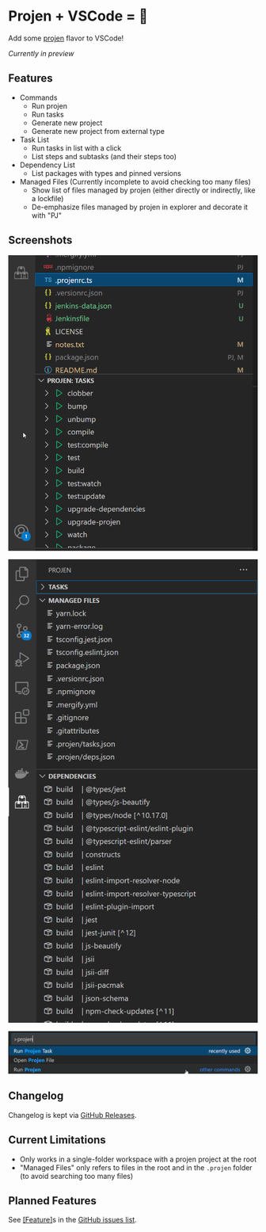 # Projen + VSCode = 💖

Add some [projen](https://github.com/projen/projen) flavor to VSCode!

*Currently in preview*

## Features

- Commands
  - Run projen
  - Run tasks
  - Generate new project
  - Generate new project from external type
- Task List
  - Run tasks in list with a click
  - List steps and subtasks (and their steps too)
- Dependency List
  - List packages with types and pinned versions
- Managed Files (Currently incomplete to avoid checking too many files)
  - Show list of files managed by projen (either directly or indirectly, like a lockfile)
  - De-emphasize files managed by projen in explorer and decorate it with "PJ"

## Screenshots

![Basic Overview](./screenshots/ss_1.png)

![Deps and Files](./screenshots/ss_2.png)

![Commands](./screenshots/ss_3.png)

## Changelog

Changelog is kept via [GitHub Releases](https://github.com/MarkMcCulloh/vscode-projen/releases).

## Current Limitations

- Only works in a single-folder workspace with a projen project at the root
- "Managed Files" only refers to files in the root and in the `.projen` folder (to avoid searching too many files)

## Planned Features

See [[Feature]](https://github.com/MarkMcCulloh/vscode-projen/issues?q=is%3Aissue+is%3Aopen+label%3Aenhancement)s in the [GitHub issues list](https://github.com/MarkMcCulloh/vscode-projen/issues).
